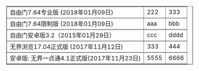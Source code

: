   <table cellSpacing=0 cellPadding=10 width=750 border=1>
 <tr>
	<td>自由门7.64专业版 (2018年01月09日)</td>
	<td>222</td>
	<td>333</td>
 </tr>

 <tr>
	<td>自由门7.64限制版 (2018年01月09日)</td>
	<td>aaa</td>
	<td>bbb</td>
 </tr>

 <tr>
	<td>自由门安卓版3.2（2015年01月29日）</td>
	<td>ccc</td>
	<td>dddd</td>
 </tr>

  
   <tr>
	<td>无界浏览17.04正式版 (2017年11月12日)</td>
	<td>333</td>
	<td>444</td>
 </tr>


   <tr>
	<td>安卓版: 无界一点通4.1正式版(2017年11月23日)</td>
	<td>5555</td>
	<td>6666</td>
 </tr>
 </table>
